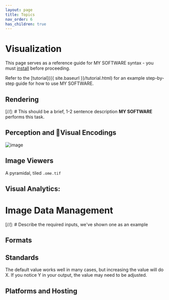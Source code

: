 ```yaml
---
layout: page
title: Topics
nav_order: 6
has_children: true
---
```


# Visualization
This page serves as a reference guide for MY SOFTWARE syntax - you must [install](installation.html) before proceeding. 

Refer to the [tutorial]({{ site.baseurl }}/tutorial.html) for an example step-by-step guide for how to use MY SOFTWARE.

## Rendering
[//]: # This should be a brief, 1-2 sentence description
**MY SOFTWARE** performs this task. 

## Perception and Visual Encodings
![image](https://github.com/vis-image-management/vim-website/assets/31503434/fbd95277-aaa8-4b53-a55c-b3e2bcfba4a2)


## Image Viewers
A pyramidal, tiled ```.ome.tif```

## Visual Analytics:

# Image Data Management
[//]: # Describe the required inputs, we've shown one as an example

## Formats

## Standards
The default value works well in many cases, but increasing the value will do X. If you notice Y in your output, the value may need to be adjusted. 

## Platforms and Hosting
